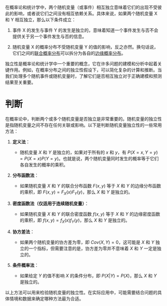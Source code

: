 在概率论和统计学中，两个随机变量（或事件）相互独立意味着它们的出现不受彼此的影响，或者说它们之间没有相互依赖关系。具体来说，如果两个随机变量 X 和 Y 相互独立，那么以下条件成立：

1. 事件 X 的发生与事件 Y 的发生是独立的，意味着知道一个事件发生与否不会提供关于另一个事件发生与否的信息。

2. 随机变量 X 的概率分布不受随机变量 Y 的值的影响，反之亦然。换句话说，它们之间的[联合概率分布](联合概率分布.md)可以拆分为各自的[边缘概率分布](边缘概率分布.md)。

独立性是概率论和统计学中一个重要的概念，它在许多问题的建模和分析中起着关键作用。例如，在概率分布之间的独立性假设下，可以简化复杂的计算和推断。当我们处理多个随机事件或随机变量时，了解它们是否相互独立对于正确建模和预测结果至关重要。

# 判断

在概率论中，判断两个或多个随机变量是否独立是非常重要的。随机变量的独立性是指随机变量之间不存在任何关联或影响。以下是判断随机变量独立性的一些常用方法：

1. **定义法**：
   - 随机变量 $X$ 和 $Y$ 是独立的，如果对于所有的 $x$ 和 $y$，有 $P(X = x, Y = y) = P(X = x)P(Y = y)$。也就是说，两个随机变量同时发生的概率等于它们各自发生的概率的乘积。
   
2. **分布函数法**：
   - 如果随机变量 $X$ 和 $Y$ 的联合分布函数 $F(x, y)$ 等于 $X$ 和 $Y$ 的边缘分布函数的乘积，即 $F(x, y) = F_X(x)F_Y(y)$，那么 $X$ 和 $Y$ 是独立的。

3. **密度函数法（仅适用于连续随机变量）**：
   - 如果随机变量 $X$ 和 $Y$ 的联合密度函数 $f(x, y)$ 等于 $X$ 和 $Y$ 的边缘密度函数的乘积，即 $f(x, y) = f_X(x)f_Y(y)$，那么 $X$ 和 $Y$ 是独立的。
   
4. **协方差法**：
   - 如果两个随机变量的协方差为零，即 $Cov(X, Y) = 0$，这可能是 $X$ 和 $Y$ 独立的一个指标，但需要注意的是，协方差为零并不意味着 $X$ 和 $Y$ 一定是独立的。

5. **条件概率法**：
   - 如果给定 $Y$ 的值不影响 $X$ 的条件分布，即 $P(X | Y) = P(X)$，那么 $X$ 和 $Y$ 是独立的。

以上方法可以用来检验随机变量的独立性。在实际应用中，可能需要结合问题的具体情境和数据来确定哪种方法最为合适。
